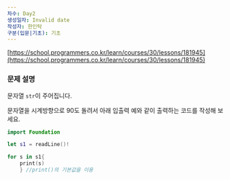 ```yaml
---
차수: Day2
생성일자: Invalid date
작성자: 한인탁
구분(입문|기초): 기초
---
```

[https://school.programmers.co.kr/learn/courses/30/lessons/181945](https://school.programmers.co.kr/learn/courses/30/lessons/181945)

### **문제 설명**

문자열 `str`이 주어집니다.

문자열을 시계방향으로 90도 돌려서 아래 입출력 예와 같이 출력하는 코드를 작성해 보세요.

  

```Swift
import Foundation

let s1 = readLine()!

for s in s1{
    print(s)
    } //print()의 기본값을 이용
```